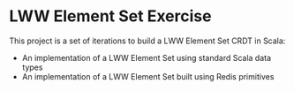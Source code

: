 # LWW Element Set Exercise

This project is a set of iterations to build a LWW Element Set CRDT in Scala:

- An implementation of a LWW Element Set using standard Scala data types 
- An implementation of a LWW Element Set built using Redis primitives 
